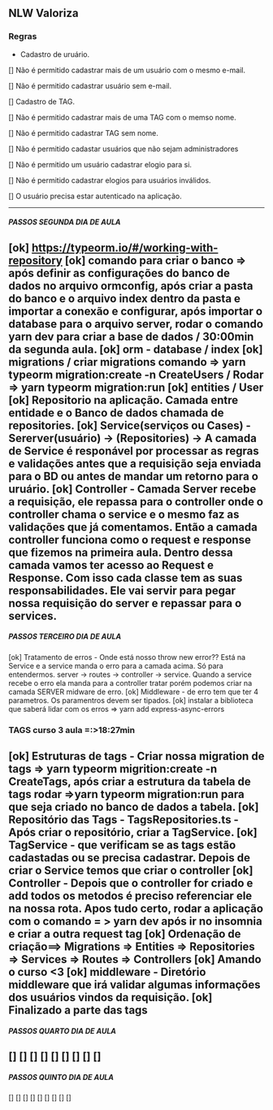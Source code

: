 ## NLW Valoriza

### Regras
- Cadastro de uruário.

[] Não é permitido cadastrar mais de um usuário com o mesmo e-mail.

[] Não é permitido cadastrar usuário sem e-mail.

[] Cadastro de TAG.

[] Não é permitido cadastrar mais de uma TAG com o memso nome.

[] Não é permitido cadastrar TAG sem nome.

[] Não é permitido cadastar usuários que não sejam administradores

[] Não é permitido um usuário cadastrar elogio para si.

[] Não é permitido cadastrar elogios para usuários inválidos.

[] O usuário precisa estar autenticado na aplicação.


**********************************************************
##### PASSOS SEGUNDA DIA DE AULA
[ok] https://typeorm.io/#/working-with-repository
[ok] comando para criar o banco => após definir as configurações do banco de dados no arquivo ormconfig, após criar a pasta do banco e o arquivo index dentro da pasta e importar a conexão e configurar, após importar o database para o arquivo server, rodar o comando yarn dev para criar a base de dados / 30:00min da segunda aula. 
[ok] orm - database / index
[ok] migrations / criar migrations comando => yarn typeorm migration:create -n CreateUsers / Rodar => yarn typeorm migration:run
[ok] entities / User
[ok] Repositorio na aplicação. Camada entre entidade e o Banco de dados
chamada de repositories.
[ok] Service(serviços ou Cases) - Sererver(usuário) -> (Repositories) -> A camada de Service é responável por processar as regras e validações antes que a requisição seja enviada para o BD ou antes de mandar um retorno para o uruário. 
[ok] Controller - Camada Server recebe a requisição, ele repassa para o controller onde o controller chama o service e o mesmo faz as validações que já comentamos. Então a camada controller funciona como o request e response que fizemos na primeira aula. Dentro dessa camada vamos ter acesso ao Request e Response. Com isso cada classe tem as suas responsabilidades. Ele vai servir para pegar nossa requisição do server e repassar para o services.
-----------------------------------------------------
##### PASSOS TERCEIRO DIA DE AULA
[ok] Tratamento de erros - Onde está nosso throw new error?? Está na Service e a service manda o erro para a camada acima. Só para entendermos.
server -> routes -> controller -> service. Quando a service recebe o erro ela manda para a controller tratar porém podemos criar na camada SERVER midware de erro.
[ok] Middleware - de erro tem que ter 4 parametros. Os paramentros devem ser tipados. 
[ok] instalar a biblioteca que saberá lidar com os erros => yarn add express-async-errors
### TAGS curso 3 aula =:>18:27min
[ok] Estruturas de tags - Criar nossa migration de tags => yarn typeorm migrition:create -n CreateTags,
após criar a estrutura da tabela de tags rodar =>yarn typeorm migration:run para que seja criado no banco de dados a tabela.
[ok] Repositório das Tags - TagsRepositories.ts - Após criar o repositório, criar a TagService. 
[ok] TagService - que verificam se as tags estão cadastadas ou se precisa cadastrar. Depois de criar o Service temos que criar o controller
[ok] Controller - Depois que o controller for criado e add todos os metodos é preciso referenciar ele na nossa rota. Apos tudo certo, rodar a aplicação com o comando = > yarn dev após ir no insomnia e criar a outra request tag
[ok] Ordenação de criação==> Migrations => Entities => Repositories => Services => Routes => Controllers
[ok] Amando o curso <3
[ok] middleware - Diretório middleware que irá validar algumas informações dos usuários vindos da requisição.
[ok] Finalizado a parte das tags 
-----------------------------------------------------
##### PASSOS QUARTO DIA DE AULA
[]
[]
[]
[]
[]
[]
[]
[]
[]
-----------------------------------------------------
##### PASSOS QUINTO DIA DE AULA
[]
[]
[]
[]
[]
[]
[]
[]
[]